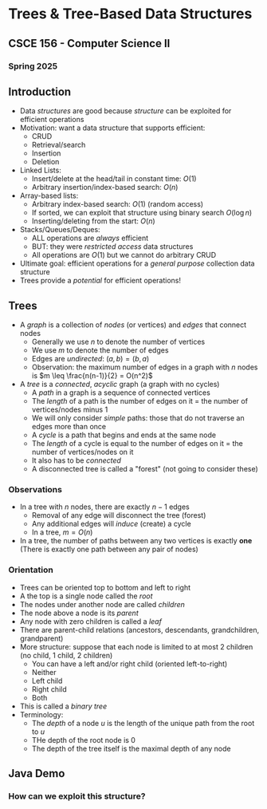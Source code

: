 
# Trees & Tree-Based Data Structures
## CSCE 156 - Computer Science II
### Spring 2025

## Introduction

* Data *structures* are good because *structure* can be exploited for efficient operations
* Motivation: want a data structure that supports efficient:
   * CRUD
   * Retrieval/search
   * Insertion
   * Deletion
* Linked Lists:
  * Insert/delete at the head/tail in constant time: $O(1)$
  * Arbitrary insertion/index-based search: $O(n)$
* Array-based lists:
  * Arbitrary index-based search: $O(1)$ (random access)
  * If sorted, we can exploit that structure using binary search $O(\log{n})$
  * Inserting/deleting from the start: $O(n)$
* Stacks/Queues/Deques:
  * ALL operations are *always* efficient
  * BUT: they were *restricted access* data structures
  * All operations are $O(1)$ but we cannot do arbitrary CRUD
* Ultimate goal: efficient operations for a *general purpose* collection data structure
* Trees provide a *potential* for efficient operations!

## Trees

* A *graph* is a collection of *nodes* (or vertices) and *edges* that connect nodes
  * Generally we use $n$ to denote the number of vertices
  * We use $m$ to denote the number of edges
  * Edges are *undirected*: $(a, b) = (b, a)$
  * Observation: the maximum number of edges in a graph with $n$ nodes is $m \leq \frac{n(n-1)}{2} = O(n^2)$
* A *tree* is a *connected*, *acyclic* graph (a graph with no cycles)
  * A *path* in a graph is a sequence of connected vertices
  * The *length* of a path is the number of edges on it = the number of vertices/nodes minus 1
  * We will only consider *simple* paths: those that do not traverse an edges more than once
  * A *cycle* is a path that begins and ends at the same node
  * The *length* of a cycle is equal to the number of edges on it = the number of vertices/nodes on it
  * It also has to be *connected*
  * A disconnected tree is called a "forest" (not going to consider these)

### Observations

* In a tree with $n$ nodes, there are exactly $n-1$ edges
  * Removal of any edge will disconnect the tree (forest)
  * Any additional edges will *induce* (create) a cycle
  * In a tree, $m = O(n)$
* In a tree, the number of paths between any two vertices is exactly **one** (There is exactly one path between any pair of nodes)

### Orientation

* Trees can be oriented top to bottom and left to right
* A the top is a single node called the *root*
* The nodes under another node are called *children*
* The node above a node is its *parent*
* Any node with zero children is called a *leaf*
* There are parent-child relations (ancestors, descendants, grandchildren, grandparent)
* More structure: suppose that each node is limited to at most 2 children (no child, 1 child, 2 children)
  * You can have a left and/or right child (oriented left-to-right)
  * Neither
  * Left child
  * Right child
  * Both
* This is called a *binary tree*
* Terminology:
  * The *depth* of a node $u$ is the length of the unique path from the root to $u$
  * THe depth of the root node is 0
  * The depth of the tree itself is the maximal depth of any node

## Java Demo

### How can we exploit this structure?

```text















```
